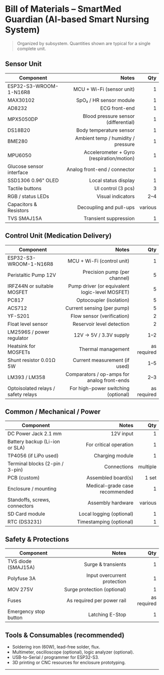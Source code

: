 # Bill of Materials – SmartMed Guardian (AI-based Smart Nursing System)

> Organized by subsystem. Quantities shown are typical for a single complete unit.

## Sensor Unit

| Component | Notes | Qty |
|---|---:|---:|
| ESP32-S3-WROOM-1-N16R8 | MCU + Wi-Fi (sensor unit) | 1 |
| MAX30102 | SpO₂ / HR sensor module | 1 |
| AD8232 | ECG front-end | 1 |
| MPX5050DP | Blood pressure sensor (differential) | 1 |
| DS18B20 | Body temperature sensor | 1 |
| BME280 | Ambient temp / humidity / pressure | 1 |
| MPU6050 | Accelerometer + Gyro (respiration/motion) | 1 |
| Glucose sensor interface | Analog front-end / connector | 1 |
| SSD1306 0.96" OLED | Local status display | 1 |
| Tactile buttons | UI control (3 pcs) | 3 |
| RGB / status LEDs | Visual indicators | 2–4 |
| Capacitors & Resistors | Decoupling and pull-ups | various |
| TVS SMAJ15A | Transient suppression | 1 |

## Control Unit (Medication Delivery)

| Component | Notes | Qty |
|---|---:|---:|
| ESP32-S3-WROOM-1-N16R8 | MCU + Wi-Fi (control unit) | 1 |
| Peristaltic Pump 12V | Precision pump (per channel) | 5 |
| IRFZ44N or suitable MOSFET | Pump driver (or equivalent logic-level MOSFET) | 5 |
| PC817 | Optocoupler (isolation) | 5 |
| ACS712 | Current sensing (per pump) | 5 |
| YF-S201 | Flow sensor (verification) | 2 |
| Float level sensor | Reservoir level detection | 2 |
| LM2596S / power regulator | 12V → 5V / 3.3V supply | 1–2 |
| Heatsink for MOSFETs | Thermal management | as required |
| Shunt resistor 0.01Ω 5W | Current measurement (if used) | 1–5 |
| LM393 / LM358 | Comparators / op-amps for analog front-ends | 2–3 |
| Optoisolated relays / safety relays | For high-power switching (optional) | as required |

## Common / Mechanical / Power

| Component | Notes | Qty |
|---|---:|---:|
| DC Power Jack 2.1 mm | 12V input | 1 |
| Battery backup (Li-ion or SLA) | For critical operation | 1 |
| TP4056 (if LiPo used) | Charging module | 1 |
| Terminal blocks (2-pin / 3-pin) | Connections | multiple |
| PCB (custom) | Assembled board(s) | 1 set |
| Enclosure / mounting | Medical-grade case recommended | 1 |
| Standoffs, screws, connectors | Assembly hardware | various |
| SD Card module | Local logging (optional) | 1 |
| RTC (DS3231) | Timestamping (optional) | 1 |

## Safety & Protections

| Component | Notes | Qty |
|---|---:|---:|
| TVS diode (SMAJ15A) | Surge & transients | 1 |
| Polyfuse 3A | Input overcurrent protection | 1 |
| MOV 275V | Surge protection (optional) | 1 |
| Fuses | As required per power rail | as required |
| Emergency stop button | Latching E-Stop | 1 |

## Tools & Consumables (recommended)
- Soldering iron (60W), lead-free solder, flux.  
- Multimeter, oscilloscope (optional), logic analyzer (optional).  
- USB-to-Serial / programmer for ESP32-S3.  
- 3D printing or CNC resources for enclosure prototyping.

---


